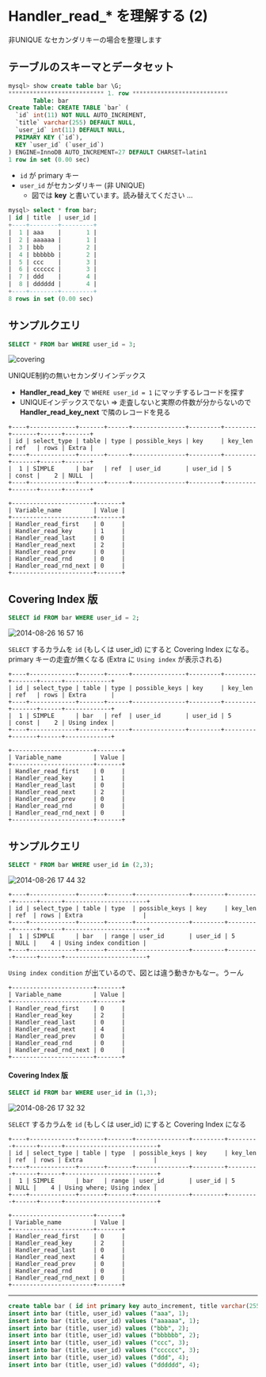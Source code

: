 # Handler_read_* を理解する (2)

非UNIQUE なセカンダリキーの場合を整理します

## テーブルのスキーマとデータセット

```sql
mysql> show create table bar \G;
*************************** 1. row ***************************
       Table: bar
Create Table: CREATE TABLE `bar` (
  `id` int(11) NOT NULL AUTO_INCREMENT,
  `title` varchar(255) DEFAULT NULL,
  `user_id` int(11) DEFAULT NULL,
  PRIMARY KEY (`id`),
  KEY `user_id` (`user_id`)  
) ENGINE=InnoDB AUTO_INCREMENT=27 DEFAULT CHARSET=latin1
1 row in set (0.00 sec)
```

 * `id` が primary キー
 * `user_id` がセカンダリキー (非 UNIQUE)
   * 図では **key** と書いています。読み替えてください ...

```sql
mysql> select * from bar;                                                                                                                                                            +----+--------+---------+
| id | title  | user_id |
+----+--------+---------+
|  1 | aaa    |       1 |
|  2 | aaaaaa |       1 |
|  3 | bbb    |       2 |
|  4 | bbbbbb |       2 |
|  5 | ccc    |       3 |
|  6 | cccccc |       3 |
|  7 | ddd    |       4 |
|  8 | dddddd |       4 |
+----+--------+---------+
8 rows in set (0.00 sec)
```

## サンプルクエリ

```sql
SELECT * FROM bar WHERE user_id = 3;
```

![covering](https://cloud.githubusercontent.com/assets/172456/4042027/c74ed422-2cfe-11e4-8b86-ac8bae3819e7.png)

UNIQUE制約の無いセカンダリインデックス

 * **Handler_read_key** で `WHERE user_id = 1` にマッチするレコードを探す
 * UNIQUEインデックスでない => 走査しないと実際の件数が分からないので **Handler_read_key_next** で隣のレコードを見る

```
+----+-------------+-------+------+---------------+---------+---------+-------+------+-------+
| id | select_type | table | type | possible_keys | key     | key_len | ref   | rows | Extra |
+----+-------------+-------+------+---------------+---------+---------+-------+------+-------+
|  1 | SIMPLE      | bar   | ref  | user_id       | user_id | 5       | const |    2 | NULL  |
+----+-------------+-------+------+---------------+---------+---------+-------+------+-------+
```

```
+-----------------------+-------+
| Variable_name         | Value |
+-----------------------+-------+
| Handler_read_first    | 0     |
| Handler_read_key      | 1     |
| Handler_read_last     | 0     |
| Handler_read_next     | 2     |
| Handler_read_prev     | 0     |
| Handler_read_rnd      | 0     |
| Handler_read_rnd_next | 0     |
+-----------------------+-------+
```

## Covering Index 版

```sql
SELECT id FROM bar WHERE user_id = 2;
```

![2014-08-26 16 57 16](https://cloud.githubusercontent.com/assets/172456/4042028/c761a336-2cfe-11e4-9126-3785e8c8b00e.png)

`SELECT` するカラムを `id` (もしくは user_id) にすると Covering Index になる。 primary キーの走査が無くなる (Extra に `Using index` が表示される)

```
+----+-------------+-------+------+---------------+---------+---------+-------+------+-------------+
| id | select_type | table | type | possible_keys | key     | key_len | ref   | rows | Extra       |
+----+-------------+-------+------+---------------+---------+---------+-------+------+-------------+
|  1 | SIMPLE      | bar   | ref  | user_id       | user_id | 5       | const |    2 | Using index |
+----+-------------+-------+------+---------------+---------+---------+-------+------+-------------+
```

```
+-----------------------+-------+
| Variable_name         | Value |
+-----------------------+-------+
| Handler_read_first    | 0     |
| Handler_read_key      | 1     |
| Handler_read_last     | 0     |
| Handler_read_next     | 2     |
| Handler_read_prev     | 0     |
| Handler_read_rnd      | 0     |
| Handler_read_rnd_next | 0     |
+-----------------------+-------+
```

## サンプルクエリ

```sql
SELECT * FROM bar WHERE user_id in (2,3);
```

![2014-08-26 17 44 32](https://cloud.githubusercontent.com/assets/172456/4042030/c766f444-2cfe-11e4-96fd-03df121bf50c.png)

```
+----+-------------+-------+-------+---------------+---------+---------+------+------+-----------------------+
| id | select_type | table | type  | possible_keys | key     | key_len | ref  | rows | Extra                 |
+----+-------------+-------+-------+---------------+---------+---------+------+------+-----------------------+
|  1 | SIMPLE      | bar   | range | user_id       | user_id | 5       | NULL |    4 | Using index condition |
+----+-------------+-------+-------+---------------+---------+---------+------+------+-----------------------+
```

`Using index condition` が出ているので、図とは違う動きかもなー。うーん

```
+-----------------------+-------+
| Variable_name         | Value |
+-----------------------+-------+
| Handler_read_first    | 0     |
| Handler_read_key      | 2     |
| Handler_read_last     | 0     |
| Handler_read_next     | 4     |
| Handler_read_prev     | 0     |
| Handler_read_rnd      | 0     |
| Handler_read_rnd_next | 0     |
+-----------------------+-------+
```

#### Covering Index 版

```sql
SELECT id FROM bar WHERE user_id in (1,3);
```

![2014-08-26 17 32 32](https://cloud.githubusercontent.com/assets/172456/4042029/c76505f8-2cfe-11e4-89a9-ac31e16d604d.png)

`SELECT` するカラムを `id` (もしくは user_id) にすると Covering Index になる

```
+----+-------------+-------+-------+---------------+---------+---------+------+------+--------------------------+
| id | select_type | table | type  | possible_keys | key     | key_len | ref  | rows | Extra                    |
+----+-------------+-------+-------+---------------+---------+---------+------+------+--------------------------+
|  1 | SIMPLE      | bar   | range | user_id       | user_id | 5       | NULL |    4 | Using where; Using index |
+----+-------------+-------+-------+---------------+---------+---------+------+------+--------------------------+
```

```
+-----------------------+-------+
| Variable_name         | Value |
+-----------------------+-------+
| Handler_read_first    | 0     |
| Handler_read_key      | 2     |
| Handler_read_last     | 0     |
| Handler_read_next     | 4     |
| Handler_read_prev     | 0     |
| Handler_read_rnd      | 0     |
| Handler_read_rnd_next | 0     |
+-----------------------+-------+
```

----

```sql
create table bar ( id int primary key auto_increment, title varchar(255), user_id int, key(user_id));
insert into bar (title, user_id) values ("aaa", 1);
insert into bar (title, user_id) values ("aaaaaa", 1);
insert into bar (title, user_id) values ("bbb", 2);
insert into bar (title, user_id) values ("bbbbbb", 2);
insert into bar (title, user_id) values ("ccc", 3);
insert into bar (title, user_id) values ("cccccc", 3);
insert into bar (title, user_id) values ("ddd", 4);
insert into bar (title, user_id) values ("dddddd", 4); 
```